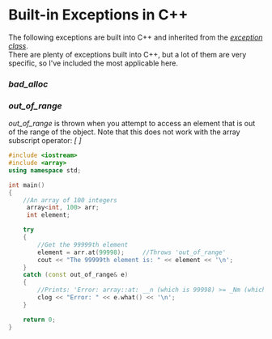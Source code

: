 # Built-in Exceptions in C++
The following exceptions are built into C++ and inherited from the [_exception class_](https://en.cppreference.com/w/cpp/error/exception). <br />
There are plenty of exceptions built into C++, but a lot of them are very specific, so I've included the most applicable here.

### _bad\_alloc_

### _out\_of\_range_
_out\_of\_range_ is thrown when you attempt to access an element that is out of the range of the object. Note that this does not work with the array subscript operator: _[ ]_

```C++
#include <iostream>
#include <array>
using namespace std;

int main()
{
    //An array of 100 integers
     array<int, 100> arr;
     int element;

    try
    {
        //Get the 99999th element
        element = arr.at(99998);     //Throws 'out_of_range'
        cout << "The 99999th element is: " << element << '\n';
    }
    catch (const out_of_range& e)
    {
        //Prints: 'Error: array::at: __n (which is 99998) >= _Nm (which is 100)'
        clog << "Error: " << e.what() << '\n';
    }

    return 0;
}
```
